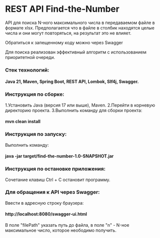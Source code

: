 # REST API Find-the-Number

API для поиска N-ного максимального числа в передаваемом файле в формате xlsx. Предполагается что в файле в столбик находятся целые числа и они могут повторяться, на результат это не влияет. 

Обратиться к запещенному коду можно через Swagger

Для поиска реализован эффективный алгоритм с использованием приоритетной очереди.

### Стек технологий:
#### Java 21, Maven, Spring Boot, REST API, Lombok, Slf4j, Swagger.


### Инструкция по сборке:

1.Установить Java (версия 17 или выше), Maven.
2.Перейти в корневую директорию проекта.
3.Выполнить команду для сборки проекта: 
#### mvn clean install

### Инструкция по запуску:

Выполнить команду:
#### java -jar target/find-the-number-1.0-SNAPSHOT.jar

### Инструкция по остановке приложения:

Сочетание клавиш Ctrl + C остановит программу.

### Для обращения к API через Swagger:

Ввести в адресную строку браузера:
####  http://localhost:8080/swagger-ui.html

В поле "filePath" указать путь до файла, 
в поле "n" - N-ное максимальное число, которое неободимо получить.
